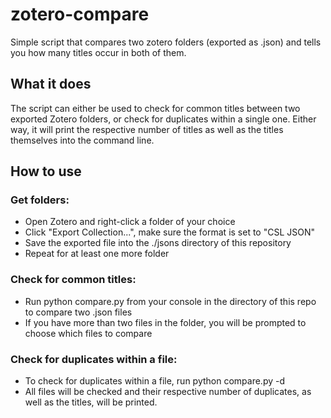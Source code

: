 # zotero-compare
Simple script that compares two zotero folders (exported as .json) and tells you how many titles occur in both of them.

## What it does
The script can either be used to check for common titles between two exported Zotero folders, or check for duplicates within a single one. 
Either way, it will print the respective number of titles as well as the titles themselves into the command line.

## How to use
### Get folders:
- Open Zotero and right-click a folder of your choice
- Click "Export Collection...", make sure the format is set to "CSL JSON"
- Save the exported file into the ./jsons directory of this repository
- Repeat for at least one more folder
  
### Check for common titles:
- Run python compare.py from your console in the directory of this repo to compare two .json files
- If you have more than two files in the folder, you will be prompted to choose which files to compare

### Check for duplicates within a file:
- To check for duplicates within a file, run python compare.py -d
- All files will be checked and their respective number of duplicates, as well as the titles, will be printed.
